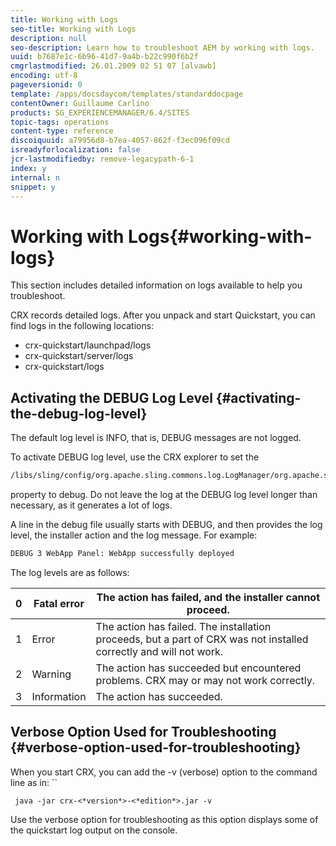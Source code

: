 ```yaml
---
title: Working with Logs
seo-title: Working with Logs
description: null
seo-description: Learn how to troubleshoot AEM by working with logs.
uuid: b7687e1c-6b96-41d7-9a4b-b22c990f6b2f
cmgrlastmodified: 26.01.2009 02 51 07 [alvawb]
encoding: utf-8
pageversionid: 0
template: /apps/docsdaycom/templates/standarddocpage
contentOwner: Guillaume Carlino
products: SG_EXPERIENCEMANAGER/6.4/SITES
topic-tags: operations
content-type: reference
discoiquuid: a79956d8-b7ea-4057-862f-f3ec096f09cd
isreadyforlocalization: false
jcr-lastmodifiedby: remove-legacypath-6-1
index: y
internal: n
snippet: y
---
```


# Working with Logs{#working-with-logs}

This section includes detailed information on logs available to help you troubleshoot.

CRX records detailed logs. After you unpack and start Quickstart, you can find logs in the following locations:

* crx-quickstart/launchpad/logs 
* crx-quickstart/server/logs 
* crx-quickstart/logs

## Activating the DEBUG Log Level {#activating-the-debug-log-level}

The default log level is INFO, that is, DEBUG messages are not logged.

To activate DEBUG log level, use the CRX explorer to set the

```xml
/libs/sling/config/org.apache.sling.commons.log.LogManager/org.apache.sling.commons.log.level
```

property to debug. Do not leave the log at the DEBUG log level longer than necessary, as it generates a lot of logs.

A line in the debug file usually starts with DEBUG, and then provides the log level, the installer action and the log message. For example:

```xml
DEBUG 3 WebApp Panel: WebApp successfully deployed
```

The log levels are as follows: 

| 0 |Fatal error |The action has failed, and the installer cannot proceed. |
|---|---|---|
| 1 |Error |The action has failed. The installation proceeds, but a part of CRX was not installed correctly and will not work. |
| 2 |Warning |The action has succeeded but encountered problems. CRX may or may not work correctly. |
| 3 |Information |The action has succeeded. |

## Verbose Option Used for Troubleshooting {#verbose-option-used-for-troubleshooting}

When you start CRX, you can add the -v (verbose) option to the command line as in: ``

` java -jar crx-<*version*>-<*edition*>.jar -v`

Use the verbose option for troubleshooting as this option displays some of the quickstart log output on the console.
